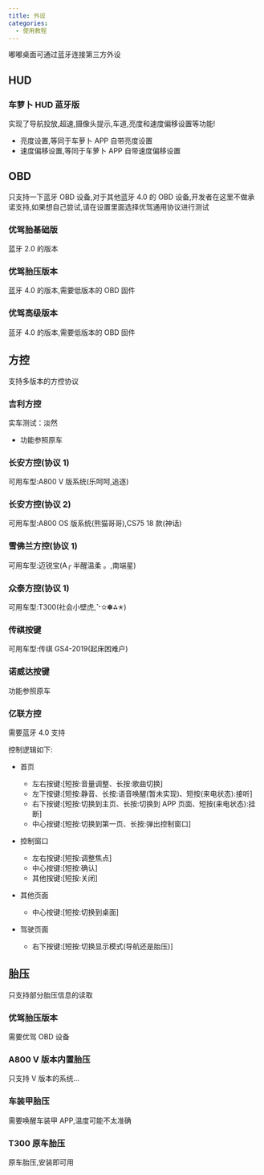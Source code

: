 ```yaml
---
title: 外设
categories:
  - 使用教程
---
```


嘟嘟桌面可通过蓝牙连接第三方外设

## HUD

### 车萝卜 HUD 蓝牙版

实现了导航投放,超速,摄像头提示,车道,亮度和速度偏移设置等功能!

- 亮度设置,等同于车萝卜 APP 自带亮度设置
- 速度偏移设置,等同于车萝卜 APP 自带速度偏移设置

## OBD

只支持一下蓝牙 OBD 设备,对于其他蓝牙 4.0 的 OBD 设备,开发者在这里不做承诺支持,如果想自己尝试,请在设置里面选择优驾通用协议进行测试

### 优驾胎基础版

蓝牙 2.0 的版本

### 优驾胎压版本

蓝牙 4.0 的版本,需要低版本的 OBD 固件

### 优驾高级版本

蓝牙 4.0 的版本,需要低版本的 OBD 固件

## 方控

支持多版本的方控协议

### 吉利方控

实车测试：淡然<br/>

- 功能参照原车

### 长安方控(协议 1)

可用车型:A800 V 版系统(乐呵呵,追逐)

### 长安方控(协议 2)

可用车型:A800 OS 版系统(熊猫哥哥),CS75 18 款(神话)

### 雪佛兰方控(协议 1)

可用车型:迈锐宝(A╭ 半醒温柔 。,南端星)

### 众泰方控(协议 1)

可用车型:T300(社会小壁虎,⠑✫✽⁂✭)

### 传祺按键

可用车型:传祺 GS4-2019(起床困难户)

### 诺威达按键

功能参照原车

### 亿联方控

需要蓝牙 4.0 支持<br/>

控制逻辑如下:

- 首页

  - 左右按键:[短按:音量调整、长按:歌曲切换]
  - 左下按键:[短按:静音、长按:语音唤醒(暂未实现)、短按(来电状态):接听]
  - 右下按键:[短按:切换到主页、长按:切换到 APP 页面、短按(来电状态):挂断]
  - 中心按键:[短按:切换到第一页、长按:弹出控制窗口]

- 控制窗口

  - 左右按键:[短按:调整焦点]
  - 中心按键:[短按:确认]
  - 其他按键:[短按:关闭]

- 其他页面

  - 中心按键:[短按:切换到桌面]

- 驾驶页面
  - 右下按键:[短按:切换显示模式(导航还是胎压)]

## 胎压

只支持部分胎压信息的读取

### 优驾胎压版本

需要优驾 OBD 设备

### A800 V 版本内置胎压

只支持 V 版本的系统...

### 车装甲胎压

需要唤醒车装甲 APP,温度可能不太准确

### T300 原车胎压

原车胎压,安装即可用
